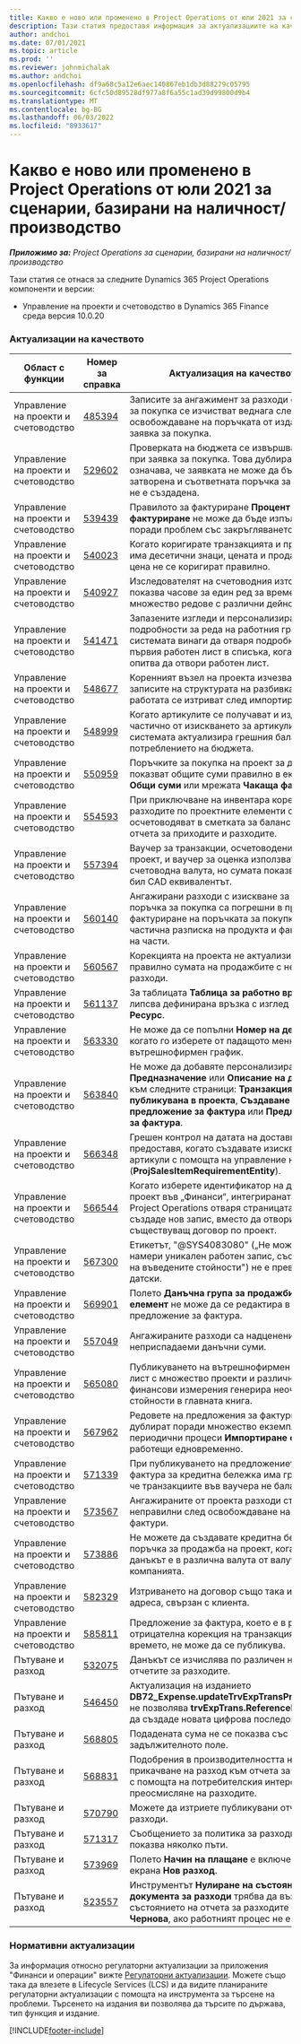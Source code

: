 ```yaml
---
title: Какво е ново или променено в Project Operations от юли 2021 за сценарии, базирани на наличност/производство
description: Тази статия предоставя информация за актуализациите на качеството, налични в изданието от юли 2021 г. на Project Operations за заредени/производствени базирани сценарии.
author: andchoi
ms.date: 07/01/2021
ms.topic: article
ms.prod: ''
ms.reviewer: johnmichalak
ms.author: andchoi
ms.openlocfilehash: df9a68c5a12e6aec140867eb1db3d88279c05795
ms.sourcegitcommit: 6cfc50d89528df977a8f6a55c1ad39d99800d9b4
ms.translationtype: MT
ms.contentlocale: bg-BG
ms.lasthandoff: 06/03/2022
ms.locfileid: "8933617"
---
```

# <a name="whats-new-or-changed-in-project-operations-july-2021-for-stockedproduction-based-scenarios"></a>Какво е ново или променено в Project Operations от юли 2021 за сценарии, базирани на наличност/производство

_**Приложимо за:** Project Operations за сценарии, базирани на наличност/производство_

Тази статия се отнася за следните Dynamics 365 Project Operations компоненти и версии:

- Управление на проекти и счетоводство в Dynamics 365 Finance среда версия 10.0.20
 
### <a name="quality-updates"></a>Актуализации на качеството
                                                                                                                                                                                  
| Област с функции                      | Номер за справка| Актуализация на качеството                                                                                                                                                                          |
|-----------------------------------|--------|---------------------------------------------------------------------------------------------------------------------------------------------------------------------------------|
| Управление на проекти и счетоводство | [485394](https://fix.lcs.dynamics.com/Issue/Details/?bugId=485394) | Записите за ангажимент за разходи от заявка за покупка се изчистват веднага след освобождаване на поръчката от издаването на заявка за покупка.                                                                           |
| Управление на проекти и счетоводство | [529602](https://fix.lcs.dynamics.com/Issue/Details/?bugId=529602) | Проверката на бюджета се извършва два пъти при заявка за покупка. Това дублиране означава, че заявката не може да бъде затворена и съответната поръчка за покупка не е създадена.                                                                                                                        |
| Управление на проекти и счетоводство | [539439](https://fix.lcs.dynamics.com/Issue/Details/?bugId=539439) | Правилото за фактуриране **Процент за фактуриране** не може да бъде изпълнено поради проблем със закръгляването.                                                                              |
| Управление на проекти и счетоводство | [540023](https://fix.lcs.dynamics.com/Issue/Details/?bugId=540023) | Когато коригирате транзакцията и процентът има десетични знаци, цената и продажната цена не се коригират правилно.                                      |
| Управление на проекти и счетоводство | [540927](https://fix.lcs.dynamics.com/Issue/Details/?bugId=540927) | Изследователят на счетоводния източник показва часове за един ред за времеви лист за множество редове с различни дейности.                                      |
| Управление на проекти и счетоводство | [541471](https://fix.lcs.dynamics.com/Issue/Details/?bugId=541471) | Запазените изгледи и персонализиране на подробности за реда на работния график карат системата винаги да отваря подробностите за първия работен лист в списъка, когато се опитва да отвори работен лист.  |
| Управление на проекти и счетоводство | [548677](https://fix.lcs.dynamics.com/Issue/Details/?bugId=548677) | Коренният възел на проекта изчезва и записите на структурата на разбивка на работата се изтриват след импортиране.                                                                                             |
| Управление на проекти и счетоводство | [548999](https://fix.lcs.dynamics.com/Issue/Details/?bugId=548999) | Когато артикулите се получават и издават частично от изискването за артикули, системата актуализира грешния баланс на потреблението на бюджета. |
| Управление на проекти и счетоводство | [550959](https://fix.lcs.dynamics.com/Issue/Details/?bugId=550959) | Поръчките за покупка на проект за дребно не показват общите суми правилно в екрана **Общи суми** или мрежата **Чакаща фактура**.                                                                  |
| Управление на проекти и счетоводство | [554593](https://fix.lcs.dynamics.com/Issue/Details/?bugId=554593) | При приключване на инвентара корекциите на разходите по проектните елементи се осчетоводяват в сметката за баланс вместо в отчета за приходите и разходите.                                                            |
| Управление на проекти и счетоводство | [557394](https://fix.lcs.dynamics.com/Issue/Details/?bugId=557394) | Ваучер за транзакции, осчетоводени по проект, и ваучер за оценка използват USD като счетоводна валута, но сумата показва какъв би бил CAD еквивалентът.              |
| Управление на проекти и счетоводство | [560140](https://fix.lcs.dynamics.com/Issue/Details/?bugId=560140) | Ангажирани разходи с изискване за артикул и поръчка за покупка са погрешни в процеса на фактуриране на поръчката за покупка с частична разписка на продукта и фактуриране на части.       |
| Управление на проекти и счетоводство | [560567](https://fix.lcs.dynamics.com/Issue/Details/?bugId=560567) | Корекцията на проекта не актуализира правилно сумата на продажбите с непреки разходи.                                                                                    |
| Управление на проекти и счетоводство | [561137](https://fix.lcs.dynamics.com/Issue/Details/?bugId=561137) | За таблицата **Таблица за работно време** липсва дефинирана връзка с изглед **Работник/Ресурс**.                                                                                   |
| Управление на проекти и счетоводство | [563330](https://fix.lcs.dynamics.com/Issue/Details/?bugId=563330) | Не може да се попълни **Номер на дейност**, когато го изберете от падащото меню за вътрешнофирмен график.                                                                 |
| Управление на проекти и счетоводство | [563840](https://fix.lcs.dynamics.com/Issue/Details/?bugId=563840) | Не може да добавяте персонализирано поле **Предназначение** или **Описание на дейност** към следните страници: **Транзакция, публикувана в проекта**, **Създаване на предложение за фактура** или **Предложение за фактура**.  |
| Управление на проекти и счетоводство | [566348](https://fix.lcs.dynamics.com/Issue/Details/?bugId=566348) | Грешен контрол на датата на доставка се предоставя, когато създавате изисквания за артикули с помощта на управление на данни (**ProjSalesItemRequirementEntity**).                                              |
| Управление на проекти и счетоводство | [566544](https://fix.lcs.dynamics.com/Issue/Details/?bugId=566544) | Когато изберете идентификатор на договор за проект във „Финанси“, интегрираната среда на Project Operations отваря страницата, за да създаде нов запис, вместо да отвори съществуващ договор по проект.                                                                                                                 |
| Управление на проекти и счетоводство | [567300](https://fix.lcs.dynamics.com/Issue/Details/?bugId=567300) |  Етикетът, "@SYS4083080" („Не може да се намери уникален работен запис, съответстващ на въведените стойности") не е преведен на датски.                                |
| Управление на проекти и счетоводство | [569901](https://fix.lcs.dynamics.com/Issue/Details/?bugId=569901) | Полето **Данъчна група за продажби на елемент** не може да се редактира в предложение за фактура.                                                                               |
| Управление на проекти и счетоводство | [557049](https://fix.lcs.dynamics.com/Issue/Details/?bugId=557049) | Ангажираните разходи са надценени с неприспадаеми данъчни суми.                                                                                                    |
| Управление на проекти и счетоводство | [565080](https://fix.lcs.dynamics.com/Issue/Details/?bugId=565080) | Публикуването на вътрешнофирмен работен лист с множество проекти и различни финансови измерения генерира неочаквани стойности в главната книга.                             |
| Управление на проекти и счетоводство | [567962](https://fix.lcs.dynamics.com/Issue/Details/?bugId=567962) | Редовете на предложения за фактури се дублират поради множество екземпляри на периодични процеси **Импортиране от етапи**, работещи едновременно.                                      |
| Управление на проекти и счетоводство | [571339](https://fix.lcs.dynamics.com/Issue/Details/?bugId=571339) | При публикуването на предложението за фактура за кредитна бележка има грешка, така че транзакциите във ваучера не балансират.    |
| Управление на проекти и счетоводство | [573567](https://fix.lcs.dynamics.com/Issue/Details/?bugId=573567) | Ангажираните от проекта разходи стават неправилни след освобождаване на чакащи фактури.                                                                             |
| Управление на проекти и счетоводство | [573886](https://fix.lcs.dynamics.com/Issue/Details/?bugId=573886) | Не можете да създавате кредитна бележка за поръчка за продажба на проект, когато данъкът е в различна валута от валутата на компанията.                                      |
| Управление на проекти и счетоводство | [582329](https://fix.lcs.dynamics.com/Issue/Details/?bugId=582329) | Изтриването на договор също така изтрива адреса, свързан с клиента.                                                                                     |
| Управление на проекти и счетоводство | [585811](https://fix.lcs.dynamics.com/Issue/Details/?bugId=585811) | Предложение за фактура, което е в резултат на отрицателна корекция на транзакция във времето, не може да се публикува.                                                                    |
| Пътуване и разход                  | [532075](https://fix.lcs.dynamics.com/Issue/Details/?bugId=532075) | Данъкът се изчислява по различен начин в отчетите за разходите.                                                                                                                  |
| Пътуване и разход                  | [546450](https://fix.lcs.dynamics.com/Issue/Details/?bugId=546450) | Актуализация на изданието **DB72_Expense.updateTrvExpTransProjTransId()** не позволява **trvExpTrans.ReferenceDataAreaId** да създаде новата цифрова последователност.                    |
| Пътуване и разход                  | [568805](https://fix.lcs.dynamics.com/Issue/Details/?bugId=568805) | Подадената сума не се показва със задължителното поле.                                                                                                             |
| Пътуване и разход                  | [568831](https://fix.lcs.dynamics.com/Issue/Details/?bugId=568831) | Подобрения в производителността на прикачване на разход към отчета за разходите с помощта на потребителския интерфейс за преосмисляне на разходите.                                                            |
| Пътуване и разход                  | [570790](https://fix.lcs.dynamics.com/Issue/Details/?bugId=570790) | Можете да изтриете публикувани отчети за разходи.                                                                                           |
| Пътуване и разход                  | [571317](https://fix.lcs.dynamics.com/Issue/Details/?bugId=571317) | Съобщението за политика за разходи се показва няколко пъти.                                                                                                       |
| Пътуване и разход                  | [573969](https://fix.lcs.dynamics.com/Issue/Details/?bugId=573969) | Полето **Начин на плащане** е включено в екрана **Нов разход**.                                                                                                      |
| Пътуване и разход                  | [523557](https://fix.lcs.dynamics.com/Issue/Details/?bugId=523557) | Инструментът **Нулиране на състоянието на документа за разходи** трябва да възстанови състоянието на отчета за разходите на **Чернова**, ако работният процес не е намерен. 

### <a name="regulatory-updates"></a>Нормативни актуализации
За информация относно регулаторни актуализации за приложения "Финанси и операции" вижте [Регулаторни актуализации](/dynamics365/finance/localizations/regulatory-updates). Можете също така да влезете в Lifecycle Services (LCS) и да видите планираните регулаторни актуализации с помощта на инструмента за търсене на проблеми. Търсенето на издания ви позволява да търсите по държава, тип функция и издание.


[!INCLUDE[footer-include](../../includes/footer-banner.md)]
